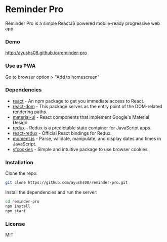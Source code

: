 # Reminder Pro

Reminder Pro is a simple ReactJS powered mobile-ready progressive web app.

### Demo
http://ayushs08.github.io/reminder-pro

### Use as PWA
Go to browser option > "Add to homescreen"

### Dependencies
* [react] - An npm package to get you immediate access to React.
* [react-dom] - This package serves as the entry point of the DOM-related rendering paths.
* [material-ui] - React components that implement Google's Material Design.
* [redux] - Redux is a predictable state container for JavaScript apps.
* [react-redux] - Official React bindings for Redux.
* [moment.js] - Parse, validate, manipulate, and display dates and times in JavaScript.
* [sfcookies] - Simple and intuitive package to use browser cookies.  

### Installation

Clone the repo:
```sh
git clone https://github.com/ayushs08/reminder-pro.git
```

Install the dependencies and run the server:
```sh
cd reminder-pro
npm install
npm start
```

### License
MIT

[react]: <https://www.npmjs.com/package/react>
[react-dom]: <https://www.npmjs.com/package/react-dom>
[material-ui]: <https://material-ui.com/>
[redux]: <https://redux.js.org/>
[react-redux]: <https://www.npmjs.com/package/react-redux>
[moment.js]: <https://momentjs.com/>
[sfcookies]: <https://www.npmjs.com/package/sfcookies>
